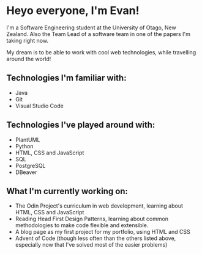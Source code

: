 # Heyo everyone, I'm Evan! 

I'm a Software Engineering student at the University of Otago, New Zealand. Also the Team Lead of a software team in one of the papers I'm taking right now.

My dream is to be able to work with cool web technologies, while travelling around the world!

## Technologies I'm familiar with:

* Java
* Git
* Visual Studio Code 

## Technologies I've played around with:

* PlantUML
* Python
* HTML, CSS and JavaScript
* SQL
* PostgreSQL
* DBeaver

## What I'm currently working on:

* The Odin Project's curriculum in web development, learning about HTML, CSS and JavaScript
* Reading Head First Design Patterns, learning about common methodologies to make code flexible and extensible.
* A blog page as my first project for my portfolio, using HTML and CSS 
* Advent of Code (though less often than the others listed above, especially now that I've solved most of the easier problems)
